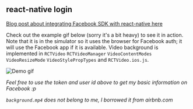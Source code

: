 ## react-native login

[Blog post about integrating Facebook SDK with react-native here](http://brentvatne.ca/facebook-login-with-react-native/)

Check out the example gif below (sorry it's a bit heavy) to see it in action. Note that it is in the simulator so it uses the browser for Facebook auth; it will use the Facebook app if it is available. Video background is implemented in `RCTVideo` `RCTVideoManager` `VideoContentModes` `VideoResizeMode` `VideoStylePropTypes` and `RCTVideo.ios.js`.

![Demo gif](https://github.com/brentvatne/facebook-login/blob/master/demo!!!.gif)

*Feel free to use the token and user id above to get my basic information on Facebook :p*

*`background.mp4` does not belong to me, I borrowed it from airbnb.com*
